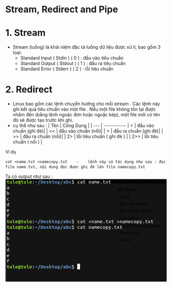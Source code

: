 # Stream, Redirect and Pipe
# 1. Stream 
- Stream (luồng) là khái niệm đặc tả luồng dữ liệu được xử lí, bao gồm 3 loại:
  - Standard Input ( Stdin ) ( 0 ) : đầu vào tiêu chuẩn 
  - Standard Output ( Stdout ) ( 1 ) : đầu ra tiêu chuẩn
  - Standard Error ( Stderr ) ( 2 ) : lỗi tiêu chuẩn 

# 2. Redirect 
 - Linux bao gồm các lệnh chuyển hướng cho mỗi stream . Các lệnh này ghi kết quả tiêu chuẩn vào một file . Nếu một file không tồn tại được nhắm đến (bằng lệnh ngoặc đơn hoặc ngoặc kép), một file mới có tên đó sẽ được tạo trước khi ghi.
 - cụ thể như sau : 
 | Tên | Công Dụng |
 | --- | -----------
 | < | đầu vào chuẩn (ghi đè)|
 | << | đầu vào chuẩn (nối)|
 | > | đầu ra chuẩn (ghi đè)|
 | >> | đầu ra chuẩn (nối)|
 | 2> | lỗi tiêu chuẩn ( ghi đè ) |
 | 2>> | lỗi tiêu chuẩn ( nối ) |
 
 Ví dụ 
 ````
 cat <name.txt >namecopy.txt    -    lệnh này có tác dụng như sau : đọc file name.txt, nội dung đọc được ghi đè lên file namecopy.txt
 ````
 Ta có output như sau :
 <img src="https://github.com/tulha161/linux/blob/main/images/06.01.png"> 
